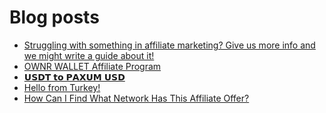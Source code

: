# Blog posts
<!-- BLOG-POST-LIST:START -->
- [Struggling with something in affiliate marketing? Give us more info and we might write a guide about it!](https://afflift.com/f/threads/struggling-with-something-in-affiliate-marketing-give-us-more-info-and-we-might-write-a-guide-about-it.10464/)
- [OWNR WALLET Affiliate Program](https://afflift.com/f/threads/ownr-wallet-affiliate-program.9733/)
- [𝗨𝗦𝗗𝗧 𝘁𝗼 𝗣𝗔𝗫𝗨𝗠 𝗨𝗦𝗗](https://afflift.com/f/threads/%F0%9D%97%A8%F0%9D%97%A6%F0%9D%97%97%F0%9D%97%A7-%F0%9D%98%81%F0%9D%97%BC-%F0%9D%97%A3%F0%9D%97%94%F0%9D%97%AB%F0%9D%97%A8%F0%9D%97%A0-%F0%9D%97%A8%F0%9D%97%A6%F0%9D%97%97.10500/)
- [Hello from Turkey!](https://afflift.com/f/threads/hello-from-turkey.10501/)
- [How Can I Find What Network Has This Affiliate Offer?](https://afflift.com/f/threads/how-can-i-find-what-network-has-this-affiliate-offer.10494/)
<!-- BLOG-POST-LIST:END -->
